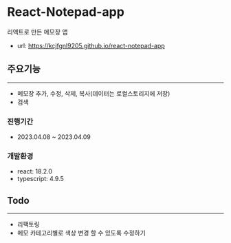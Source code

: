 # React-Notepad-app

리액트로 만든 메모장 앱

- url: https://kcjfgnl9205.github.io/react-notepad-app

## 주요기능

<hr/>

- 메모장 추가, 수정, 삭제, 복사(데이터는 로컬스토리지에 저장)
- 검색

### 진행기간

- 2023.04.08 ~ 2023.04.09

### 개발환경

- react: 18.2.0
- typescript: 4.9.5

## Todo

<hr/>

- 리팩토링
- 메모 카테고리별로 색상 변경 할 수 있도록 수정하기
